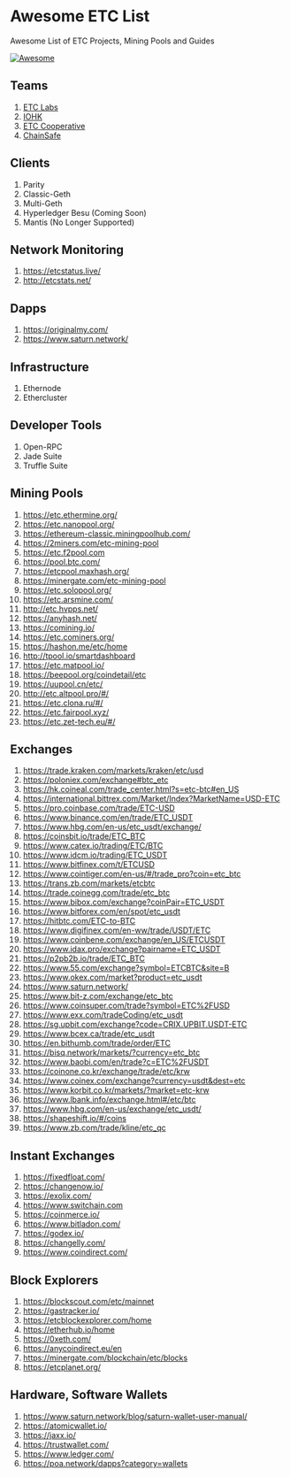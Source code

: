 # Awesome ETC List
Awesome List of ETC Projects, Mining Pools and Guides

[![Awesome](https://awesome.re/badge.svg)](https://awesome.re)

## Teams
1. [ETC Labs](https://etclabs.org/)
2. [IOHK](https://iohk.io/)
3. [ETC Cooperative](https://etccooperative.org/)
4. [ChainSafe](https://chainsafe.io/)

## Clients
1. Parity
2. Classic-Geth
3. Multi-Geth
4. Hyperledger Besu (Coming Soon)
5. Mantis (No Longer Supported)

## Network Monitoring
1. https://etcstatus.live/
2. http://etcstats.net/

## Dapps
1. https://originalmy.com/
2. https://www.saturn.network/

## Infrastructure
1. Ethernode
2. Ethercluster

## Developer Tools
1. Open-RPC
2. Jade Suite
3. Truffle Suite

## Mining Pools
1. https://etc.ethermine.org/
2. https://etc.nanopool.org/
3. https://ethereum-classic.miningpoolhub.com/
4. https://2miners.com/etc-mining-pool
5. https://etc.f2pool.com
6. https://pool.btc.com/
7. https://etcpool.maxhash.org/
8. https://minergate.com/etc-mining-pool
9. https://etc.solopool.org/
10. https://etc.arsmine.com/
11. http://etc.hvpps.net/
12. https://anyhash.net/
13. https://comining.io/
14. https://etc.cominers.org/
15. https://hashon.me/etc/home
16. http://tpool.io/smartdashboard
17. https://etc.matpool.io/
18. https://beepool.org/coindetail/etc
19. https://uupool.cn/etc/
20. http://etc.altpool.pro/#/
21. https://etc.clona.ru/#/
22. https://etc.fairpool.xyz/
23. https://etc.zet-tech.eu/#/

## Exchanges
1. https://trade.kraken.com/markets/kraken/etc/usd
2. https://poloniex.com/exchange#btc_etc
3. https://hk.coineal.com/trade_center.html?s=etc-btc#en_US
4. https://international.bittrex.com/Market/Index?MarketName=USD-ETC
5. https://pro.coinbase.com/trade/ETC-USD
6. https://www.binance.com/en/trade/ETC_USDT
7. https://www.hbg.com/en-us/etc_usdt/exchange/
8. https://coinsbit.io/trade/ETC_BTC
9. https://www.catex.io/trading/ETC/BTC
10. https://www.idcm.io/trading/ETC_USDT
11. https://www.bitfinex.com/t/ETCUSD
12. https://www.cointiger.com/en-us/#/trade_pro?coin=etc_btc
13. https://trans.zb.com/markets/etcbtc
14. https://trade.coinegg.com/trade/etc_btc
15. https://www.bibox.com/exchange?coinPair=ETC_USDT
16. https://www.bitforex.com/en/spot/etc_usdt
17. https://hitbtc.com/ETC-to-BTC
18. https://www.digifinex.com/en-ww/trade/USDT/ETC
19. https://www.coinbene.com/exchange/en_US/ETCUSDT
20. https://www.idax.pro/exchange?pairname=ETC_USDT
21. https://p2pb2b.io/trade/ETC_BTC
22. https://www.55.com/exchange?symbol=ETCBTC&site=B
23. https://www.okex.com/market?product=etc_usdt
24. https://www.saturn.network/
25. https://www.bit-z.com/exchange/etc_btc
26. https://www.coinsuper.com/trade?symbol=ETC%2FUSD
27. https://www.exx.com/tradeCoding/etc_usdt
28. https://sg.upbit.com/exchange?code=CRIX.UPBIT.USDT-ETC
29. https://www.bcex.ca/trade/etc_usdt
30. https://en.bithumb.com/trade/order/ETC
31. https://bisq.network/markets/?currency=etc_btc
32. https://www.baobi.com/en/trade?c=ETC%2FUSDT
33. https://coinone.co.kr/exchange/trade/etc/krw
34. https://www.coinex.com/exchange?currency=usdt&dest=etc
35. https://www.korbit.co.kr/markets/?market=etc-krw
36. https://www.lbank.info/exchange.html#/etc/btc
37. https://www.hbg.com/en-us/exchange/etc_usdt/
38. https://shapeshift.io/#/coins
39. https://www.zb.com/trade/kline/etc_qc

## Instant Exchanges
1. https://fixedfloat.com/
2. https://changenow.io/
3. https://exolix.com/
4. https://www.switchain.com
5. https://coinmerce.io/
6. https://www.bitladon.com/
7. https://godex.io/
8. https://changelly.com/
9. https://www.coindirect.com/

## Block Explorers
1. https://blockscout.com/etc/mainnet
2. https://gastracker.io/
3. https://etcblockexplorer.com/home
4. https://etherhub.io/home
5. https://0xeth.com/
6. https://anycoindirect.eu/en
7. https://minergate.com/blockchain/etc/blocks
8. https://etcplanet.org/

## Hardware, Software Wallets
1. https://www.saturn.network/blog/saturn-wallet-user-manual/
2. https://atomicwallet.io/
3. https://jaxx.io/
4. https://trustwallet.com/
5. https://www.ledger.com/
6. https://poa.network/dapps?category=wallets
